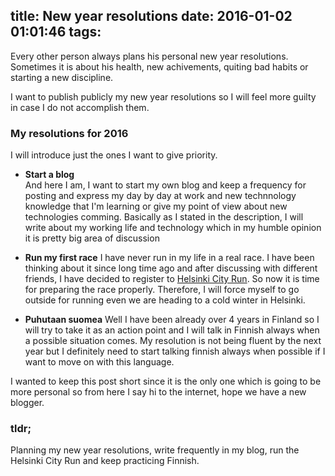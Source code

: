 title: New year resolutions
date: 2016-01-02 01:01:46
tags:
---
Every other person always plans his personal new year resolutions. Sometimes it is about his health, new achivements, quiting bad habits or starting a new  discipline.

I want to publish publicly my new year resolutions so I will feel more guilty in case I do not accomplish them.

### My resolutions for 2016

I will introduce just the ones I want to give priority.

* **Start a blog**  
And here I am, I want to start my own blog and keep a frequency for posting and express my day by day at work and new technnology knowledge that I'm learning or give my point of view about new technologies comming. Basically as I stated in the description, I will write about my working life and technology which in my humble opinion it is pretty big area of discussion 

* **Run my first race** 
I have never run in my life in a real race. I have been thinking about it since long time ago and after discussing with different friends, I have decided to register to [Helsinki City Run](http://www.helsinkicityrun.fi/). So now it is time for preparing the race properly. Therefore, I will force myself to go outside for running even we are heading to a cold winter in Helsinki.

* **Puhutaan suomea**
Well I have been already over 4 years in Finland so I will try to take it as an action point and I will talk in Finnish always when a possible situation comes. My resolution is not being fluent by the next year but I definitely need to start talking finnish always when possible if I want to move on with this language.

I wanted to keep this post short since it is the only one which is going to be more personal so from here I say hi to the internet, hope we have a new blogger.

### tldr;

Planning my new year resolutions, write frequently in my blog, run the Helsinki City Run and keep practicing Finnish.
